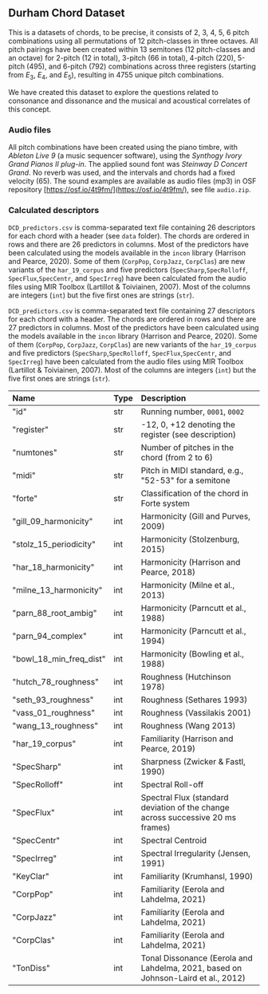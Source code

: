 ## Durham Chord Dataset

This is a datasets of chords, to be precise, it consists of 2, 3, 4, 5, 6 pitch combinations using all permutations of 12 pitch-classes in three octaves. All pitch pairings have been created within 13 semitones (12 pitch-classes and an octave) for 2-pitch (12 in total), 3-pitch (66 in total), 4-pitch (220), 5-pitch (495), and 6-pitch (792) combinations across three registers (starting from $E_{3}$, $E_{4}$, and $E_{5}$), resulting in 4755 unique pitch combinations.

We have created this dataset to explore the questions related to consonance and dissonance and the musical and acoustical correlates of this concept.

### Audio files
All pitch combinations have been created using the piano timbre, with _Ableton Live 9_ (a music sequencer software), using the _Synthogy Ivory Grand Pianos II plug-in_. The applied sound font was _Steinway D Concert Grand_. No reverb was used, and the intervals and chords had a fixed velocity (65). The sound examples are available as audio files (mp3) in OSF repository [https://osf.io/4t9fm/](https://osf.io/4t9fm/), see file `audio.zip`.

### Calculated descriptors

`DCD_predictors.csv` is comma-separated text file containing 26 descriptors for each chord with a header (see `data` folder). The chords are ordered in rows and there are 26 predictors in columns. Most of the predictors have been calculated using the models available in the `incon` library (Harrison and Pearce, 2020). Some of them (`CorpPop`, `CorpJazz`, `CorpClas`) are new variants of the `har_19_corpus` and five predictors (`SpecSharp`,`SpecRolloff`, `SpecFlux`,`SpecCentr`, and `SpecIrreg`) have been calculated from the audio files using MIR Toolbox (Lartillot & Toiviainen, 2007). Most of the columns are integers (`int`) but the five first ones are strings (`str`).

`DCD_predictors.csv` is comma-separated text file containing 27 descriptors for each chord with a header. The chords are ordered in rows and there are 27 predictors in columns. Most of the predictors have been calculated using the models available in the `incon` library (Harrison and Pearce, 2020). Some of them (`CorpPop`, `CorpJazz`, `CorpClas`) are new variants of the `har_19_corpus` and five predictors (`SpecSharp`,`SpecRolloff`, `SpecFlux`,`SpecCentr`, and `SpecIrreg`) have been calculated from the audio files using MIR Toolbox (Lartillot & Toiviainen, 2007). Most of the columns are integers (`int`) but the five first ones are strings (`str`).

|Name                    |Type   |Description                                          |
|:-----------------------|:------|:----------------------------------------------------|
|"id"                    |str    | Running number, `0001`, `0002`                      |
|"register"              |str    | -12, 0, +12 denoting the register (see description) |
|"numtones"              |str    | Number of pitches in the chord (from 2 to 6)        |
|"midi"                  |str    | Pitch in MIDI standard, e.g., "52-53" for a semitone|
|"forte"                 |str    | Classification of the chord in Forte system         |
|"gill_09_harmonicity"   |int    | Harmonicity (Gill and Purves, 2009)|
|"stolz_15_periodicity"  |int    | Harmonicity (Stolzenburg, 2015)|
|"har_18_harmonicity"    |int    | Harmonicity (Harrison and Pearce, 2018)|
|"milne_13_harmonicity"  |int    | Harmonicity (Milne et al., 2013)|
|"parn_88_root_ambig"    |int    | Harmonicity (Parncutt et al., 1988)|
|"parn_94_complex"       |int    | Harmonicity (Parncutt et al., 1994)|
|"bowl_18_min_freq_dist" |int    | Harmonicity (Bowling et al., 1988)|
|"hutch_78_roughness"    |int    | Roughness (Hutchinson 1978)|
|"seth_93_roughness"     |int    | Roughness (Sethares 1993)|
|"vass_01_roughness"     |int    | Roughness (Vassilakis 2001)|
|"wang_13_roughness"     |int    | Roughness (Wang 2013)|
|"har_19_corpus"         |int    | Familiarity (Harrison and Pearce, 2019)|
|"SpecSharp"             |int    | Sharpness (Zwicker & Fastl, 1990)|
|"SpecRolloff"           |int    | Spectral Roll-off|
|"SpecFlux"              |int    | Spectral Flux (standard deviation of the change across successive 20 ms frames)|
|"SpecCentr"             |int    | Spectral Centroid |
|"SpecIrreg"             |int    | Spectral Irregularity (Jensen, 1991)|
|"KeyClar"               |int    | Familiarity (Krumhansl, 1990)|
|"CorpPop"               |int    | Familiarity (Eerola and Lahdelma, 2021)|
|"CorpJazz"              |int    | Familiarity (Eerola and Lahdelma, 2021)|
|"CorpClas"              |int    | Familiarity (Eerola and Lahdelma, 2021)|
|"TonDiss"               |int    | Tonal Dissonance (Eerola and Lahdelma, 2021, based on Johnson-Laird et al., 2012)|

